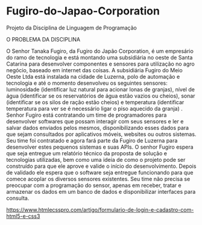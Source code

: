 # Fugiro-do-Japao-Corporation
Projeto da Disciplina de Linguagem de Programação

O PROBLEMA DA DISCIPLINA

O Senhor Tanaka Fugiro, da Fugiro do Japão Corporation, é um empresário do ramo de tecnologia e está montando uma subsidiária no oeste de Santa Catarina para desenvolver componentes e sensores para utilização no agro negócio, baseado em internet das coisas. A subsidiária Fugiro do Meio Oeste Ltda está instalada na cidade de Luzerna, polo de automação e tecnologia e até o momento desenvolveu os seguintes sensores: luminosidade (identificar luz natural para acionar lonas de granjas), nível de água (identificar se os reservatórios de água estão vazios ou cheios), sonar (identificar se os silos de ração estão cheios) e temperatura (identificar temperatura para ver se é necessário ligar o piso aquecido da granja) . Senhor Fugiro está contratando um time de programadores para desenvolver softwares que possam interagir com seus sensores e ler e salvar dados enviados pelos mesmos, disponibilizando esses dados para que sejam consultados por aplicativos móveis, websites ou outros sistemas. Seu time foi contratado e agora fará parte da Fugiro de Luzerna para desenvolver estes pequenos sistemas e suas APIs. O senhor Fugiro espera que seja entregue um relatório técnico da proposta de solução e tecnologias utilizadas, bem como uma ideia de como o projeto pode ser construído para que ele aprove e valide o início do desenvolvimento. Depois de validado ele espera que o software seja entregue funcionando para que comece acoplar os diversos sensores existentes. Seu time não precisa se preocupar com a programação do sensor, apenas em receber, tratar e armazenar os dados em um banco de dados e disponibilizar interfaces para consulta.


https://www.htmlecsspro.com/artigo/formulario-de-login-e-cadastro-com-html5-e-css3